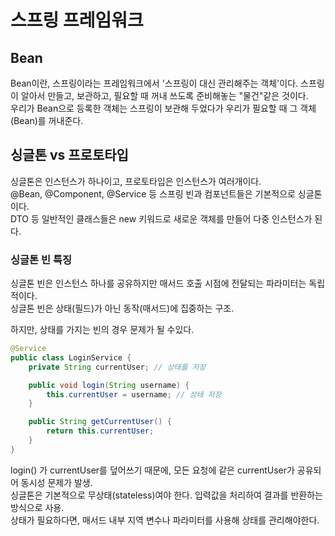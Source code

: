 # 스프링 프레임워크
## Bean
Bean이란, 스프링이라는 프레임워크에서 '스프링이 대신 관리해주는 객체'이다. 스프링이 알아서 만들고, 보관하고, 필요할 때 꺼내 쓰도록 준비해놓는 "물건"같은 것이다.  
우리가 Bean으로 등록한 객체는 스프링이 보관해 두었다가 우리가 필요할 때 그 객체(Bean)를 꺼내준다.

## 싱글톤 vs 프로토타입
싱글톤은 인스턴스가 하나이고, 프로토타입은 인스턴스가 여러개이다.  
@Bean, @Component, @Service 등 스프링 빈과 컴포넌트들은 기본적으로 싱글톤이다.  
DTO 등 일반적인 클래스들은 new 키워드로 새로운 객체를 만들어 다중 인스턴스가 된다.  

### 싱글톤 빈 특징
싱글톤 빈은 인스턴스 하나를 공유하지만 매서드 호출 시점에 전달되는 파라미터는 독립적이다.  
싱글톤 빈은 상태(필드)가 아닌 동작(매서드)에 집중하는 구조.  

하지만, 상태를 가지는 빈의 경우 문제가 될 수있다.

```java
@Service
public class LoginService {
    private String currentUser; // 상태를 저장

    public void login(String username) {
        this.currentUser = username; // 상태 저장
    }

    public String getCurrentUser() {
        return this.currentUser;
    }
}
```
login() 가 currentUser를 덮어쓰기 때문에, 모든 요청에 같은 currentUser가 공유되어 동시성 문제가 발생.  
싱글톤은 기본적으로 무상태(stateless)여야 한다. 입력값을 처리하여 결과를 반환하는 방식으로 사용.  
상태가 필요하다면, 매서드 내부 지역 변수나 파라미터를 사용해 상태를 관리해야한다.  

